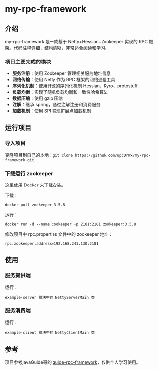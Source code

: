 # my-rpc-framework

## 介绍

 my-rpc-framework 是一款基于 Netty+Hessian+Zookeeper 实现的 RPC 框架。代码注释详细，结构清晰，非常适合阅读和学习。


### 项目主要完成的模块

- **服务注册**：使用 Zookeeper 管理相关服务地址信息
- **网络传输**：使用 Netty 作为 RPC 框架的网络通信工具
- **序列化机制**：使用开源的序列化机制 Hessian、Kyro、protostuff 
- **负载均衡**：实现了随机负载均衡和一致性哈希算法
- **数据压缩**：使用 gzip 压缩
- **注解**：继承 spring，通过注解注册和消费服务
- **加载机制**：使用 SPI 实现扩展点加载机制


## 运行项目

### 导入项目

克隆项目到自己的本地：`git clone https://github.com/upcDrWx/my-rpc-framework.git`

### 下载运行 zookeeper

这里使用 Docker 来下载安装。

下载：

```shell
docker pull zookeeper:3.5.8
```

运行：

```shell
docker run -d --name zookeeper -p 2181:2181 zookeeper:3.5.8
```

修改项目中 rpc.properties 文件中的 zookeeper 地址：

```
rpc.zookeeper.address=192.168.241.130:2181
```

## 使用

### 服务提供端

运行：

```
example-server 模块中的 NettyServerMain 类
```

### 服务消费端

运行：

```
example-client 模块中的 NettyClientMain 类
```



## 参考

项目参考javaGuide哥的 [guide-rpc-framework](https://github.com/Snailclimb/guide-rpc-framework#guide-rpc-framework)，仅供个人学习使用。
